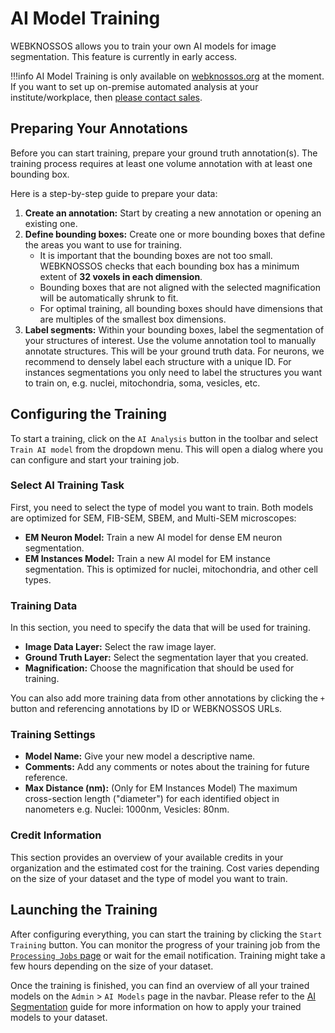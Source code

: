 # AI Model Training

WEBKNOSSOS allows you to train your own AI models for image segmentation. This feature is currently in early access.

<!-- Keep info in sync with docs/automation/ai_segmentation.md -->
!!!info
    AI Model Training is only available on [webknossos.org](https://webknossos.org) at the moment. 
    If you want to set up on-premise automated analysis at your institute/workplace, then [please contact sales](mailto:sales@webknossos.org). 



## Preparing Your Annotations

Before you can start training, prepare your ground truth annotation(s). The training process requires at least one volume annotation with at least one bounding box.

Here is a step-by-step guide to prepare your data:

1.  **Create an annotation:** Start by creating a new annotation or opening an existing one.
2.  **Define bounding boxes:** Create one or more bounding boxes that define the areas you want to use for training. 
    - It is important that the bounding boxes are not too small. WEBKNOSSOS checks that each bounding box has a minimum extent of **32 voxels in each dimension**.
    - Bounding boxes that are not aligned with the selected magnification will be automatically shrunk to fit.
    - For optimal training, all bounding boxes should have dimensions that are multiples of the smallest box dimensions.
3.  **Label segments:** Within your bounding boxes, label the segmentation of your structures of interest. Use the volume annotation tool to manually annotate structures. This will be your ground truth data. For neurons, we recommend to densely label each structure with a unique ID. For instances segmentations you only need to label the structures you want to train on, e.g. nuclei, mitochondria, soma, vesicles, etc. 

## Configuring the Training
To start a training, click on the `AI Analysis` button in the toolbar and select `Train AI model` from the dropdown menu.
This will open a dialog where you can configure and start your training job.
### Select AI Training Task

First, you need to select the type of model you want to train. Both models are optimized for SEM, FIB-SEM, SBEM, and Multi-SEM microscopes:

*   **EM Neuron Model:** Train a new AI model for dense EM neuron segmentation.
*   **EM Instances Model:** Train a new AI model for EM instance segmentation. This is optimized for nuclei, mitochondria, and other cell types.
### Training Data

In this section, you need to specify the data that will be used for training.

*   **Image Data Layer:** Select the raw image layer.
*   **Ground Truth Layer:** Select the segmentation layer that you created.
*   **Magnification:** Choose the magnification that should be used for training.

You can also add more training data from other annotations by clicking the `+` button and referencing annotations by ID or WEBKNOSSOS URLs.

### Training Settings

*   **Model Name:** Give your new model a descriptive name.
*   **Comments:** Add any comments or notes about the training for future reference.
*   **Max Distance (nm):** (Only for EM Instances Model) The maximum cross-section length ("diameter") for each identified object in nanometers e.g. Nuclei: 1000nm, Vesicles: 80nm.

### Credit Information

This section provides an overview of your available credits in your organization and the estimated cost for the training. Cost varies depending on the size of your dataset and the type of model you want to train.

## Launching the Training

After configuring everything, you can start the training by clicking the `Start Training` button. You can monitor the progress of your training job from the [`Processing Jobs` page](./jobs.md) or wait for the email notification. Training might take a few hours depending on the size of your dataset.

Once the training is finished, you can find an overview of all your trained models on the `Admin` > `AI Models` page in the navbar. Please refer to the [AI Segmentation](./ai_segmentation.md) guide for more information on how to apply your trained models to your dataset.
